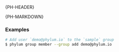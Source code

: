 {PH-HEADER}

{PH-MARKDOWN}
### Examples

```sh
# Add user `demo@phylum.io` to the `sample` group
$ phylum group member --group add demo@phylum.io
```
